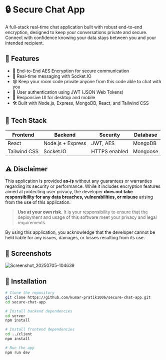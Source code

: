 # 🔒 Secure Chat App

A full-stack real-time chat application built with robust end-to-end encryption, designed to keep your conversations private and secure. Connect with confidence knowing your data stays between you and your intended recipient.

## 🚀 Features

- 🔐 End-to-End AES Encryption for secure communication
- 💬 Real-time messaging with Socket.IO
- 😎 Keep your room code private anyone from this code able to chat with you
- 👥 User authentication using JWT (JSON Web Tokens)
- 📱 Responsive UI for desktop and mobile
- 🛠️ Built with Node.js, Express, MongoDB, React, and Tailwind CSS

## 🧰 Tech Stack

| Frontend      | Backend           | Security       | Database |
|---------------|-------------------|----------------|----------|
| React         | Node.js + Express | JWT, AES       | MongoDB  |
| Tailwind CSS  | Socket.IO         | HTTPS enabled  | Mongoose |

## ⚠️ Disclaimer

This application is provided **as-is** without any guarantees or warranties regarding its security or performance. While it includes encryption features aimed at protecting user privacy, the developer **does not take responsibility for any data breaches, vulnerabilities, or misuse** arising from the use of this application.

> **Use at your own risk.** It is your responsibility to ensure that the deployment and usage of this software meet your privacy and legal requirements.

By using this application, you acknowledge that the developer cannot be held liable for any issues, damages, or losses resulting from its use.

## 📸 Screenshots

![Screenshot_20250705-104639](https://github.com/user-attachments/assets/665d1922-d5ca-469b-97b6-215b026550a5)


## 🔧 Installation

```bash
# Clone the repository
git clone https://github.com/kumar-pratik1006/secure-chat-app.git
cd secure-chat-app

# Install backend dependencies
cd server
npm install

# Install frontend dependencies
cd ../client
npm install

# Run the app
npm run dev
